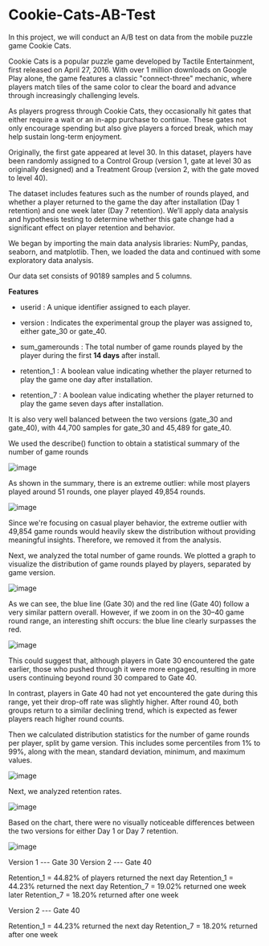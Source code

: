# Cookie-Cats-AB-Test

In this project, we will conduct an A/B test on data from the mobile puzzle game Cookie Cats.

Cookie Cats is a popular puzzle game developed by Tactile Entertainment, first released on April 27, 2016. With over 1 million downloads on Google Play alone, the game features a classic "connect-three" mechanic, where players match tiles of the same color to clear the board and advance through increasingly challenging levels.

As players progress through Cookie Cats, they occasionally hit gates that either require a wait or an in-app purchase to continue. These gates not only encourage spending but also give players a forced break, which may help sustain long-term enjoyment.

Originally, the first gate appeared at level 30. In this dataset, players have been randomly assigned to a Control Group (version 1, gate at level 30 as originally designed) and a Treatment Group (version 2, with the gate moved to level 40).

The dataset includes features such as the number of rounds played, and whether a player returned to the game the day after installation (Day 1 retention) and one week later (Day 7 retention). We’ll apply data analysis and hypothesis testing to determine whether this gate change had a significant effect on player retention and behavior.

We began by importing the main data analysis libraries: NumPy, pandas, seaborn, and matplotlib. Then, we loaded the data and continued with some exploratory data analysis.

Our data set consists of 90189 samples and 5 columns.

**Features**


*   userid : A unique identifier assigned to each player.

*   version : Indicates the experimental group the player was assigned to, either gate_30 or gate_40.

*   sum_gamerounds : The total number of game rounds played by the player during the first **14 days** after install.

*   retention_1 : A boolean value indicating whether the player returned to play the game one day after installation.

*   retention_7 : A boolean value indicating whether the player returned to play the game seven days after installation.

It is also very well balanced between the two versions (gate_30 and gate_40), with 44,700 samples for gate_30 and 45,489 for gate_40.

We used the describe() function to obtain a statistical summary of the number of game rounds

![image](https://github.com/user-attachments/assets/95b49e48-f080-44b3-9479-b4be6f86b545)

As shown in the summary, there is an extreme outlier: while most players played around 51 rounds, one player played 49,854 rounds.

![image](https://github.com/user-attachments/assets/5c60d76d-6167-48cb-bcf1-dd3924c07ec3)

Since we're focusing on casual player behavior, the extreme outlier with 49,854 game rounds would heavily skew the distribution without providing meaningful insights. Therefore, we removed it from the analysis.


Next, we analyzed the total number of game rounds. We plotted a graph to visualize the distribution of game rounds played by players, separated by game version.

![image](https://github.com/user-attachments/assets/2a3e0145-e109-499f-a713-c1f30d7d6683)

As we can see, the blue line (Gate 30) and the red line (Gate 40) follow a very similar pattern overall. However, if we zoom in on the 30–40 game round range, an interesting shift occurs: the blue line clearly surpasses the red.

![image](https://github.com/user-attachments/assets/96ebeaa5-a4f3-4a9f-9e92-9f7ae77b1c40)


This could suggest that, although players in Gate 30 encountered the gate earlier, those who pushed through it were more engaged, resulting in more users continuing beyond round 30 compared to Gate 40.

In contrast, players in Gate 40 had not yet encountered the gate during this range, yet their drop-off rate was slightly higher. After round 40, both groups return to a similar declining trend, which is expected as fewer players reach higher round counts.

Then we calculated distribution statistics for the number of game rounds per player, split by game version. This includes some percentiles from 1% to 99%, along with the mean, standard deviation, minimum, and maximum values. 

![image](https://github.com/user-attachments/assets/e67c9f50-1de5-4025-a76d-86e9cb117fb0)


Next, we analyzed retention rates. 

![image](https://github.com/user-attachments/assets/7ba7b8c7-8e6d-469c-a1f6-b26b6de431c8)

Based on the chart, there were no visually noticeable differences between the two versions for either Day 1 or Day 7 retention.

![image](https://github.com/user-attachments/assets/ce0c6a77-c640-4e15-a32f-9c18516031e9)

Version 1 --- Gate 30                                                         Version 2 --- Gate 40

Retention_1 = 44.82% of players returned the next day                         Retention_1 = 44.23% returned the next day
Retention_7 = 19.02% returned one week later                                  Retention_7 = 18.20% returned after one week

Version 2 --- Gate 40

Retention_1 = 44.23% returned the next day
Retention_7 = 18.20% returned after one week



